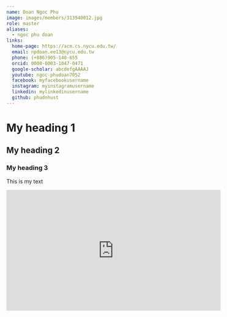 ```yaml
---
name: Doan Ngoc Phu 
image: images/members/313540012.jpg 
role: master
aliases:
  - ngoc phu doan
links:
  home-page: https://acm.cs.nycu.edu.tw/
  email: npdoan.ee13@nycu.edu.tw
  phone: (+886)905-140-655
  orcid: 0000-0003-1047-0471
  google-scholar: abcdefgAAAAJ
  youtube: ngoc-phudoan7052
  facebook: myfacebookusername
  instagram: myinstagramusername
  linkedin: mylinkedinusername
  github: phudnhust  
---
```

# My heading 1
## My heading 2
### My heading 3

This is my text

<iframe width="560" height="315" src="https://www.youtube.com/embed/Zg4gxdIWDds?si=M5wKxwTCrXOJ-t0U" title="YouTube video player" frameborder="0" allow="accelerometer; autoplay; clipboard-write; encrypted-media; gyroscope; picture-in-picture; web-share" referrerpolicy="strict-origin-when-cross-origin" allowfullscreen></iframe>